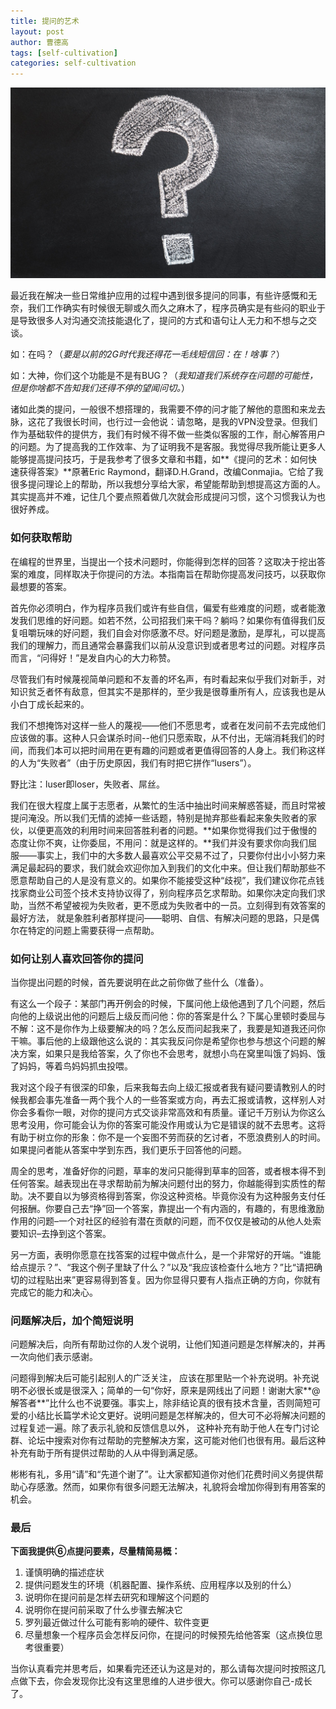 ```yaml
---
title: 提问的艺术
layout: post
author: 曹德高
tags: [self-cultivation]
categories: self-cultivation
---
```


![v2-094bcea9f191a273e37612ffd33acc7c_1440w](/images/2021-12-16-self-cultivation/v2-094bcea9f191a273e37612ffd33acc7c_1440w.jpg)

最近我在解决一些日常维护应用的过程中遇到很多提问的同事，有些许感慨和无奈，我们工作确实有时候很无聊或久而久之麻木了，程序员确实是有些闷的职业于是导致很多人对沟通交流技能退化了，提问的方式和语句让人无力和不想与之交谈。

如：在吗？（*要是以前的2G时代我还得花一毛线短信回：在！啥事？*）

如：大神，你们这个功能是不是有BUG？（*我知道我们系统存在问题的可能性，但是你啥都不告知我们还得不停的望闻问切。*）

诸如此类的提问，一般很不想搭理的，我需要不停的问才能了解他的意图和来龙去脉，这花了我很长时间，也行过一会他说：请忽略，是我的VPN没登录。但我们作为基础软件的提供方，我们有时候不得不做一些类似客服的工作，耐心解答用户的问题。为了提高我的工作效率、为了证明我不是客服。我觉得尽我所能让更多人能够提高提问技巧，于是我参考了很多文章和书籍，如**《提问的艺术：如何快速获得答案》**原著Eric Raymond，翻译D.H.Grand，改编Conmajia。它给了我很多提问理论上的帮助，所以我想分享给大家，希望能帮助到想提高这方面的人。其实提高并不难，记住几个要点照着做几次就会形成提问习惯，这个习惯我认为也很好养成。

### 如何获取帮助

在编程的世界里，当提出一个技术问题时，你能得到怎样的回答？这取决于挖出答案的难度，同样取决于你提问的方法。本指南旨在帮助你提高发问技巧，以获取你最想要的答案。

首先你必须明白，作为程序员我们或许有些自信，偏爱有些难度的问题，或者能激发我们思维的好问题。如若不然，公司招我们来干吗？躺吗？如果你有值得我们反复咀嚼玩味的好问题，我们自会对你感激不尽。好问题是激励，是厚礼，可以提高我们的理解力，而且通常会暴露我们以前从没意识到或者思考过的问题。对程序员而言，“问得好！”是发自内心的大力称赞。

尽管我们有时候蔑视简单问题和不友善的坏名声，有时看起来似乎我们对新手，对知识贫乏者怀有敌意，但其实不是那样的，至少我是很尊重所有人，应该我也是从小白丁成长起来的。

我们不想掩饰对这样一些人的蔑视——他们不愿思考，或者在发问前不去完成他们应该做的事。这种人只会谋杀时间--他们只愿索取，从不付出，无端消耗我们的时间，而我们本可以把时间用在更有趣的问题或者更值得回答的人身上。我们称这样的人为“失败者”（由于历史原因，我们有时把它拼作“lusers”）。

野比注：luser即loser，失败者、屌丝。

我们在很大程度上属于志愿者，从繁忙的生活中抽出时间来解惑答疑，而且时常被提问淹没。所以我们无情的滤掉一些话题，特别是抛弃那些看起来象失败者的家伙，以便更高效的利用时间来回答胜利者的问题。**如果你觉得我们过于傲慢的态度让你不爽，让你委屈，不用问：就是这样的。**我们并没有要求你向我们屈服——事实上，我们中的大多数人最喜欢公平交易不过了，只要你付出小小努力来满足最起码的要求，我们就会欢迎你加入到我们的文化中来。但让我们帮助那些不愿意帮助自己的人是没有意义的。如果你不能接受这种“歧视”，我们建议你花点钱找家商业公司签个技术支持协议得了，别向程序员乞求帮助。如果你决定向我们求助，当然不希望被视为失败者，更不愿成为失败者中的一员。立刻得到有效答案的最好方法， 就是象胜利者那样提问——聪明、自信、有解决问题的思路，只是偶尔在特定的问题上需要获得一点帮助。

### 如何让别人喜欢回答你的提问

当你提出问题的时候，首先要说明在此之前你做了些什么（准备）。

有这么一个段子：某部门再开例会的时候，下属问他上级他遇到了几个问题，然后向他的上级说出他的问题后上级反而问他：你的答案是什么？下属心里顿时委屈与不解：这不是你作为上级要解决的吗？怎么反而问起我来了，我要是知道我还问你干嘛。事后他的上级跟他这么说的：其实我反问你是希望你也参与想这个问题的解决方案，如果只是我给答案，久了你也不会思考，就想小鸟在窝里叫饿了妈妈、饿了妈妈，等着鸟妈妈抓虫投喂。

我对这个段子有很深的印象，后来我每去向上级汇报或者我有疑问要请教别人的时候我都会事先准备一两个我个人的一些答案或方向，再去汇报或请教，这样别人对你会多看你一眼，对你的提问方式交谈非常高效和有质量。谨记千万别认为你这么思考没用，你可能会认为你的答案可能没作用或认为它是错误的就不去思考。这将有助于树立你的形象：你不是一个妄图不劳而获的乞讨者，不愿浪费别人的时间。如果提问者能从答案中学到东西，我们更乐于回答他的问题。

周全的思考，准备好你的问题，草率的发问只能得到草率的回答，或者根本得不到任何答案。越表现出在寻求帮助前为解决问题付出的努力，你越能得到实质性的帮助。决不要自以为够资格得到答案，你没这种资格。毕竟你没有为这种服务支付任何报酬。你要自己去“挣”回一个答案，靠提出一个有内涵的，有趣的，有思维激励作用的问题–一个对社区的经验有潜在贡献的问题，而不仅仅是被动的从他人处索要知识–去挣到这个答案。

另一方面，表明你愿意在找答案的过程中做点什么，是一个非常好的开端。“谁能给点提示？”、“我这个例子里缺了什么？”以及“我应该检查什么地方？”比“请把确切的过程贴出来”更容易得到答复。因为你显得只要有人指点正确的方向，你就有完成它的能力和决心。

### 问题解决后，加个简短说明

问题解决后，向所有帮助过你的人发个说明，让他们知道问题是怎样解决的，并再一次向他们表示感谢。

问题得到解决后可能引起别人的广泛关注， 应该在那里贴一个补充说明。补充说明不必很长或是很深入；简单的一句“你好，原来是网线出了问题！谢谢大家**@解答者**”比什么也不说要强。事实上，除非结论真的很有技术含量，否则简短可爱的小结比长篇学术论文更好。说明问题是怎样解决的，但大可不必将解决问题的过程复述一遍。除了表示礼貌和反馈信息以外， 这种补充有助于他人在专门讨论群、论坛中搜索对你有过帮助的完整解决方案，这可能对他们也很有用。最后这种补充有助于所有提供过帮助的人从中得到满足感。

彬彬有礼，多用“请”和“先道个谢了”。让大家都知道你对他们花费时间义务提供帮助心存感激。然而，如果你有很多问题无法解决，礼貌将会增加你得到有用答案的机会。

### 最后

**下面我提供⑥点提问要素，尽量精简易概：**

1. 谨慎明确的描述症状
2. 提供问题发生的环境（机器配置、操作系统、应用程序以及别的什么）
3. 说明你在提问前是怎样去研究和理解这个问题的
4. 说明你在提问前采取了什么步骤去解决它
5. 罗列最近做过什么可能有影响的硬件、软件变更
6. 尽量想象一个程序员会怎样反问你，在提问的时候预先给他答案（这点换位思考很重要）

当你认真看完并思考后，如果看完还还认为这是对的，那么请每次提问时按照这几点做下去，你会发现你比没有这里思维的人进步很大。你可以感谢你自己-成长了。
